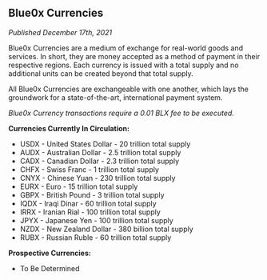 ## **Blue0x Currencies** ##

_Published December 17th, 2021_

Blue0x Currencies are a medium of exchange for real-world goods and services. In short, they are money accepted as a method of payment in their respective regions.  Each currency is issued with a total supply and no additional units can be created beyond that total supply.  

All Blue0x Currencies are exchangeable with one another, which lays the groundwork for a state-of-the-art, international payment system.

_Blue0x Currency transactions require a 0.01 BLX fee to be executed._

**Currencies Currently In Circulation:**

* USDX - United States Dollar - 20 trillion total supply
* AUDX - Australian Dollar - 2.5 trillion total supply
* CADX - Canadian Dollar - 2.3 trillion total supply
* CHFX - Swiss Franc - 1 trillion total supply
* CNYX - Chinese Yuan - 230 trillion total supply
* EURX - Euro - 15 trillion total supply
* GBPX - British Pound - 3 trillion total supply
* IQDX - Iraqi Dinar - 60 trillion total supply
* IRRX - Iranian Rial - 100 trillion total supply
* JPYX - Japanese Yen - 100 trillion total supply
* NZDX - New Zealand Dollar - 380 billion total supply
* RUBX - Russian Ruble - 60 trillion total supply

**Prospective Currencies:**

* To Be Determined


